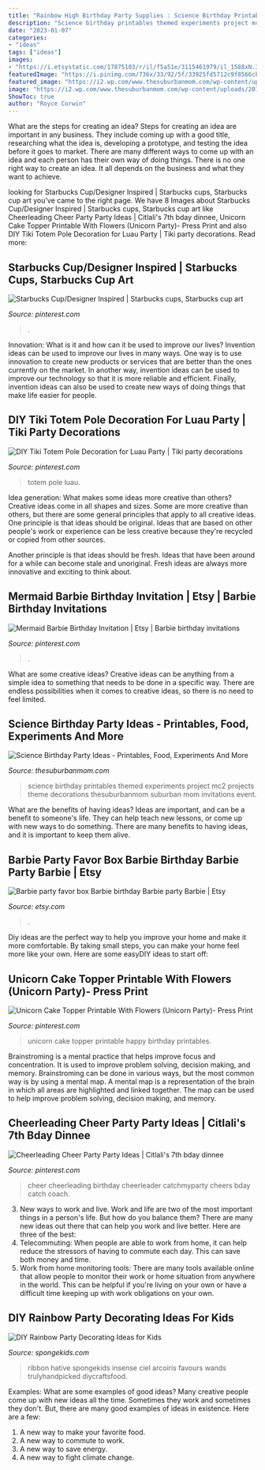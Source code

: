 ```yaml
---
title: "Rainbow High Birthday Party Supplies : Science Birthday Printables Themed Experiments Project Mc2 Projects Theme Decorations Thesuburbanmom Suburban Mom Invitations Event"
description: "Science birthday printables themed experiments project mc2 projects theme decorations thesuburbanmom suburban mom invitations event"
date: "2023-01-07"
categories:
- "ideas"
tags: ["ideas"]
images:
- "https://i.etsystatic.com/17875103/r/il/f5a51e/3115461979/il_1588xN.3115461979_b2kc.jpg"
featuredImage: "https://i.pinimg.com/736x/33/92/5f/33925fd5712c9f8566cb5112b9c6407f.jpg"
featured_image: "https://i2.wp.com/www.thesuburbanmom.com/wp-content/uploads/2017/04/Science-Birthday-Party-Ideas.jpg?fit=600%2C905&amp;ssl=1"
image: "https://i2.wp.com/www.thesuburbanmom.com/wp-content/uploads/2017/04/Science-Birthday-Party-Ideas.jpg?fit=600%2C905&amp;ssl=1"
ShowToc: true
author: "Royce Corwin"
---
```



What are the steps for creating an idea?
Steps for creating an idea are important in any business. They include coming up with a good title, researching what the idea is, developing a prototype, and testing the idea before it goes to market. 
There are many different ways to come up with an idea and each person has their own way of doing things. There is no one right way to create an idea. It all depends on the business and what they want to achieve.

	

		
looking for Starbucks Cup/Designer Inspired | Starbucks cups, Starbucks cup art you've came to the right page. We have 8 Images about Starbucks Cup/Designer Inspired | Starbucks cups, Starbucks cup art like Cheerleading Cheer Party Party Ideas | Citlali&#039;s 7th bday dinnee, Unicorn Cake Topper Printable With Flowers (Unicorn Party)- Press Print and also DIY Tiki Totem Pole Decoration for Luau Party | Tiki party decorations. Read more:
		
    
## Starbucks Cup/Designer Inspired | Starbucks Cups, Starbucks Cup Art

<img loading=lazy src="https://i.pinimg.com/736x/48/08/c8/4808c8a5698df0d234c1f92a4895ef11.jpg" onerror="this.onerror=null;this.src='https://tse1.mm.bing.net/th?id=OIP.K6CncN0NAkdu7qCMb1VOHQHaJ3&amp;pid=15.1';" alt="Starbucks Cup/Designer Inspired | Starbucks cups, Starbucks cup art">

_Source: pinterest.com_

>. 

	

Innovation: What is it and how can it be used to improve our lives?
Invention ideas can be used to improve our lives in many ways. One way is to use innovation to create new products or services that are better than the ones currently on the market. In another way, invention ideas can be used to improve our technology so that it is more reliable and efficient. Finally, invention ideas can also be used to create new ways of doing things that make life easier for people.

    
## DIY Tiki Totem Pole Decoration For Luau Party | Tiki Party Decorations

<img loading=lazy src="https://i.pinimg.com/736x/02/35/9f/02359f8fa4ed61b7e2014b9f8a0913ba.jpg" onerror="this.onerror=null;this.src='https://tse1.mm.bing.net/th?id=OIP.haWO0PNpGlL-PPafU7QXdQHaLH&amp;pid=15.1';" alt="DIY Tiki Totem Pole Decoration for Luau Party | Tiki party decorations">

_Source: pinterest.com_

>totem pole luau. 

	

Idea generation: What makes some ideas more creative than others?
Creative ideas come in all shapes and sizes. Some are more creative than others, but there are some general principles that apply to all creative ideas.
One principle is that ideas should be original. Ideas that are based on other people's work or experience can be less creative because they're recycled or copied from other sources.

Another principle is that ideas should be fresh. Ideas that have been around for a while can become stale and unoriginal. Fresh ideas are always more innovative and exciting to think about.

    
## Mermaid Barbie Birthday Invitation | Etsy | Barbie Birthday Invitations

<img loading=lazy src="https://i.pinimg.com/736x/1d/77/40/1d77405849b26ad0e9ecc2eb48ddbabd.jpg" onerror="this.onerror=null;this.src='https://tse2.mm.bing.net/th?id=OIP.62v4_oRsnaQYZTfpQ4BaBwHaLc&amp;pid=15.1';" alt="Mermaid Barbie Birthday Invitation | Etsy | Barbie birthday invitations">

_Source: pinterest.com_

>. 

	

What are some creative ideas?
Creative ideas can be anything from a simple idea to something that needs to be done in a specific way. There are endless possibilities when it comes to creative ideas, so there is no need to feel limited.

    
## Science Birthday Party Ideas - Printables, Food, Experiments And More

<img loading=lazy src="https://i2.wp.com/www.thesuburbanmom.com/wp-content/uploads/2017/04/Science-Birthday-Party-Ideas.jpg?fit=600%2C905&amp;ssl=1" onerror="this.onerror=null;this.src='https://tse3.mm.bing.net/th?id=OIP.Zn5ODsgXpVJBOpzIJjuBhAHaLK&amp;pid=15.1';" alt="Science Birthday Party Ideas - Printables, Food, Experiments And More">

_Source: thesuburbanmom.com_

>science birthday printables themed experiments project mc2 projects theme decorations thesuburbanmom suburban mom invitations event. 

	

What are the benefits of having ideas?
Ideas are important, and can be a benefit to someone's life. They can help teach new lessons, or come up with new ways to do something. There are many benefits to having ideas, and it is important to keep them alive.

    
## Barbie Party Favor Box Barbie Birthday Barbie Party Barbie | Etsy

<img loading=lazy src="https://i.etsystatic.com/17875103/r/il/f5a51e/3115461979/il_1588xN.3115461979_b2kc.jpg" onerror="this.onerror=null;this.src='https://tse4.mm.bing.net/th?id=OIP.t9mAI8WTB0BO0mL2dskNYQHaJ3&amp;pid=15.1';" alt="Barbie party favor box Barbie birthday Barbie party Barbie | Etsy">

_Source: etsy.com_

>. 

	

Diy ideas are the perfect way to help you improve your home and make it more comfortable. By taking small steps, you can make your home feel more like your own. Here are some easyDIY ideas to start off: 

    
## Unicorn Cake Topper Printable With Flowers (Unicorn Party)- Press Print

<img loading=lazy src="https://i.pinimg.com/736x/33/92/5f/33925fd5712c9f8566cb5112b9c6407f.jpg" onerror="this.onerror=null;this.src='https://tse2.mm.bing.net/th?id=OIP.gbCiX1Tj84oF6rLSsAVw-QHaLH&amp;pid=15.1';" alt="Unicorn Cake Topper Printable With Flowers (Unicorn Party)- Press Print">

_Source: pinterest.com_

>unicorn cake topper printable happy birthday printables. 

	

Brainstroming is a mental practice that helps improve focus and concentration. It is used to improve problem solving, decision making, and memory. Brainstroming can be done in various ways, but the most common way is by using a mental map. A mental map is a representation of the brain in which all areas are highlighted and linked together. The map can be used to help improve problem solving, decision making, and memory.

    
## Cheerleading Cheer Party Party Ideas | Citlali&#039;s 7th Bday Dinnee

<img loading=lazy src="https://i.pinimg.com/736x/bf/76/6a/bf766ae154ee73762a44ec05339ef1ed--cheer-birthday-gymnastics-birthday.jpg?b=t" onerror="this.onerror=null;this.src='https://tse1.mm.bing.net/th?id=OIP.HVByh6vSY6_apjG45deaogHaJ3&amp;pid=15.1';" alt="Cheerleading Cheer Party Party Ideas | Citlali&#039;s 7th bday dinnee">

_Source: pinterest.com_

>cheer cheerleading birthday cheerleader catchmyparty cheers bday catch coach. 

	

3. New ways to work and live.
Work and life are two of the most important things in a person's life. But how do you balance them? There are many new ideas out there that can help you work and live better. Here are three of the best: 
1. Telecommuting: When people are able to work from home, it can help reduce the stressors of having to commute each day. This can save both money and time. 
2. Work from home monitoring tools: There are many tools available online that allow people to monitor their work or home situation from anywhere in the world. This can be helpful if you're living on your own or have a difficult time keeping up with work obligations on your own. 

    
## DIY Rainbow Party Decorating Ideas For Kids

<img loading=lazy src="https://spongekids.com/wp-content/uploads/2014/11/diy-rainbow-party-decorating-ideas/4-candy-decoration.jpg" onerror="this.onerror=null;this.src='https://tse1.mm.bing.net/th?id=OIP.GfTxgQhCKywEmuWykiSTCAHaLG&amp;pid=15.1';" alt="DIY Rainbow Party Decorating Ideas for Kids">

_Source: spongekids.com_

>ribbon hative spongekids insense ciel arcoiris favours wands trulyhandpicked diycraftsfood. 

	

Examples: What are some examples of good ideas?
Many creative people come up with new ideas all the time. Sometimes they work and sometimes they don't. But, there are many good examples of ideas in existence. Here are a few: 
1) A new way to make your favorite food. 
2) A new way to commute to work. 
3) A new way to save energy. 
4) A new way to fight climate change.


